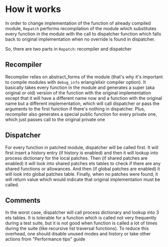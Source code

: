 # How it works

In order to change implementation of the function of already compiled module, `Repatch`
performs recompilation of the module which substitutes every function in the module
with the call to dispatcher function which falls back to original implementation when
no override is found in dispatcher.

So, there are two parts in `Repatch`: recompiler and dispatcher

## Recompiler

Recompiler relies on abstract_forms of the module (that's why it's important to compile
modules with `debug_info` erlang/elixir compiler option). It basically takes
every function in the module and generates a super (aka original or old) version
of the function with the original implementation except that it will have a different name now and
a function with the original name but a different implementation, which will call dispatcher or
pass the arguments to the first function if there's nothing in dispatcher. Plus, recompiler
also generates a special public function for every private one, which just passes call to the original
private one

## Dispatcher

For every function in patched module, dispatcher will be called first. It will first
insert a history entry (if history is enabled) and then it will lookup into process dictionary for
the local patches. Then (if shared patches are enabled) it will look into shared patches ets tables
to check if there are any shared functions or allowances. And then (if global patches are enabled)
it will look into global patches table. Finally, when no patches were found, it will return value
which would indicate that original implementation must be called.

## Comments

In the worst case, dispatcher will call process dictionary and lookup into 3 ets tables.
It is tolerable for a function which is called not very frequently during a test suite, but it is not good when function is
called a lot of times during the suite (like recursive list traversal functions). To reduce this overhead,
one should disable unused modes and history or take other actions from "Performance tips" guide
